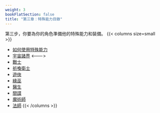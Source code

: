 ```yaml
---
weight: 3
bookFlatSection: false
title: "第三章：特殊能力目錄"
---
```


第三步，你要為你的角色準備他的特殊能力和裝備。
{{< columns size=small >}}
- [如何使用特殊能力](./how-ability-work)
- [宇宙諸界](./the-omniverse)
<--->
- [戰士](./the-fighter)
- [祈喚衛士](./the-invoker)
- [遊俠](./the-ranger)
- [綠巫](./the-naturalist)
- [醫生](./the-doctor)
- [間諜](./the-spy)
- [魔術師](./the-magician)
- [法師](./the-wizard)
{{< /columns >}}
